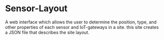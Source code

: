 # Sensor-Layout
A web interface which allows the user to determine the position, type, and other properties of each sensor and IoT-gateways in a site.  this site creates a JSON file that describes the site layout. 
